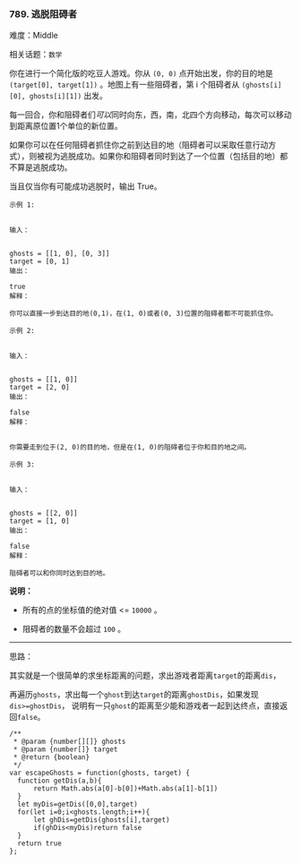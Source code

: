 ### 789. 逃脱阻碍者

难度：Middle

相关话题：`数学`

你在进行一个简化版的吃豆人游戏。你从 `(0, 0)` 点开始出发，你的目的地是 `(target[0], target[1])` 。地图上有一些阻碍者，第 i 个阻碍者从 `(ghosts[i][0], ghosts[i][1])` 出发。



每一回合，你和阻碍者们*可以*同时向东，西，南，北四个方向移动，每次可以移动到距离原位置1个单位的新位置。



如果你可以在任何阻碍者抓住你之前到达目的地（阻碍者可以采取任意行动方式），则被视为逃脱成功。如果你和阻碍者同时到达了一个位置（包括目的地）都不算是逃脱成功。



当且仅当你有可能成功逃脱时，输出 True。





```
示例 1:


输入：

 
ghosts = [[1, 0], [0, 3]]
target = [0, 1]
输出：

true
解释：

你可以直接一步到达目的地(0,1)，在(1, 0)或者(0, 3)位置的阻碍者都不可能抓住你。 

```




```
示例 2:


输入：

 
ghosts = [[1, 0]]
target = [2, 0]
输出：

false
解释：


你需要走到位于(2, 0)的目的地，但是在(1, 0)的阻碍者位于你和目的地之间。 

```




```
示例 3:


输入：

 
ghosts = [[2, 0]]
target = [1, 0]
输出：

false
解释：

阻碍者可以和你同时达到目的地。 

```


**说明：** 




* 所有的点的坐标值的绝对值 <= `10000` 。

* 阻碍者的数量不会超过 `100` 。






-----

思路：

其实就是一个很简单的求坐标距离的问题，求出游戏者距离`target`的距离`dis`，

再遍历`ghosts`，求出每一个`ghost`到达`target`的距离`ghostDis`，如果发现`dis>=ghostDis`，
说明有一只`ghost`的距离至少能和游戏者一起到达终点，直接返回`false`。




```
/**
 * @param {number[][]} ghosts
 * @param {number[]} target
 * @return {boolean}
 */
var escapeGhosts = function(ghosts, target) {
  function getDis(a,b){
      return Math.abs(a[0]-b[0])+Math.abs(a[1]-b[1])
  }
  let myDis=getDis([0,0],target)
  for(let i=0;i<ghosts.length;i++){
      let ghDis=getDis(ghosts[i],target)
      if(ghDis<myDis)return false
  }
  return true
};



```

